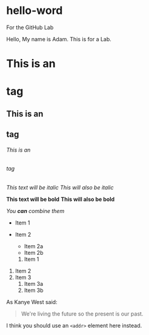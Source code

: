 # hello-word
For the GitHub Lab

Hello, My name is Adam. This is for a Lab. 


# This is an <h1> tag
## This is an <h2> tag
###### This is an <h6> tag
*This text will be italic*
_This will also be italic_

**This text will be bold**
__This will also be bold__

_You **can** combine them_
  
  * Item 1
* Item 2
  * Item 2a
  * Item 2b
  
  1. Item 1
1. Item 2
1. Item 3
   1. Item 3a
   1. Item 3b

  As Kanye West said:

> We're living the future so
> the present is our past.
  
  I think you should use an
`<addr>` element here instead.
